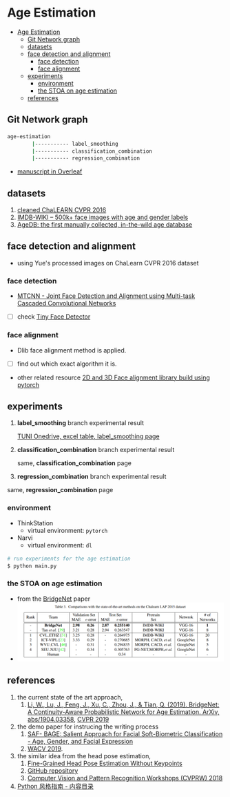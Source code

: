# Age Estimation

<!-- TOC -->

- [Age Estimation](#age-estimation)
  - [Git Network graph](#git-network-graph)
  - [datasets](#datasets)
  - [face detection and alignment](#face-detection-and-alignment)
    - [face detection](#face-detection)
    - [face alignment](#face-alignment)
  - [experiments](#experiments)
    - [environment](#environment)
    - [the STOA on age estimation](#the-stoa-on-age-estimation)
  - [references](#references)

<!-- /TOC -->


## Git Network graph

```sh
age-estimation
        |----------- label_smoothing  
        |----------- classification_combination 
        |----------- regression_combination  
```

- [manuscript in Overleaf](https://www.overleaf.com/project/5d2310338e2b2d7e89e37358)


## datasets

1. [cleaned ChaLEARN CVPR 2016](http://chalearnlap.cvc.uab.es/dataset/19/description/) 
2. [IMDB-WIKI – 500k+ face images with age and gender labels](https://data.vision.ee.ethz.ch/cvl/rrothe/imdb-wiki/)
3. [AgeDB: the first manually collected, in-the-wild age database](https://ibug.doc.ic.ac.uk/resources/agedb/)


## face detection and alignment

- using Yue's processed images on ChaLearn CVPR 2016 dataset

### face detection
- [MTCNN - Joint Face Detection and Alignment using Multi-task Cascaded Convolutional Networks](https://github.com/TropComplique/mtcnn-pytorch)
- [ ] check [Tiny Face Detector](https://github.com/peiyunh/tiny)

### face alignment
- Dlib face alignment method is applied.
- [ ] find out which exact algorithm it is.
- other related resource
 [2D and 3D Face alignment library build using pytorch](https://github.com/1adrianb/face-alignment)
 
## experiments

1. **label_smoothing** branch experimental result
  
   [TUNI Onedrive, excel table, label_smoothing page](https://tuni-my.sharepoint.com/:x:/r/personal/yi_zhou_tuni_fi/_layouts/15/Doc.aspx?sourcedoc=%7B0FAA15DB-6F0E-4794-8F72-F58B4E6E970A%7D&file=experimental%20result%20of%20the%20combination%20on%20different%20classification%20losses.xlsx&action=default&mobileredirect=true)
   
2. **classification_combination** branch experimental result
  
   same, **classification_combination** page
   
3. **regression_combination** branch experimental result
  
  same, **regression_combination** page

### environment

- ThinkStation
  - virtual environment: `pytorch`
- Narvi
  - virtual environment: `dl`

```sh
# run experiments for the age estimation
$ python main.py  
```


### the STOA on age estimation

- from the [BridgeNet](https://arxiv.org/abs/1904.03358) paper
- ![Example](related_materials/state-of-the-art-result-age-estimation-on-chalearn-2016.png)

## references

1. the current state of the art approach, 
   1. [Li, W., Lu, J., Feng, J., Xu, C., Zhou, J., & Tian, Q. (2019). BridgeNet: A Continuity-Aware Probabilistic Network for Age Estimation. ArXiv, abs/1904.03358](https://arxiv.org/abs/1904.03358), [CVPR 2019](http://cvpr2019.thecvf.com/)
2. the demo paper for instrucing the writing process
   1. [SAF- BAGE: Salient Approach for Facial Soft-Biometric Classification - Age, Gender, and Facial Expression](https://arxiv.org/abs/1803.05719)
   2. [WACV 2019](https://wacv19.wacv.net).
3. the similar idea from the head pose estimation, 
   1. [Fine-Grained Head Pose Estimation Without Keypoints](https://arxiv.org/abs/1710.00925)
   2. [GitHub repository](https://github.com/natanielruiz/deep-head-pose)
   3. [Computer Vision and Pattern Recognition Workshops (CVPRW) 2018](http://cvpr2018.thecvf.com/program/workshops)
4. [Python 风格指南 - 内容目录](https://zh-google-styleguide.readthedocs.io/en/latest/google-python-styleguide/contents/)
